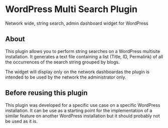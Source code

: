 # WordPress Multi Search Plugin

Network wide, string search, admin dashboard widget for WordPress

## About

This plugin allows you to perform string searches on a WordPress multisite installation. It generates a text file containing a list (Title, ID, Permalink) of all the occurrences of the search string grouped by blogs.

The widget will display only on the network dashboardas the plugin is intended to be used by the network the administrator only.

## Before reusing this plugin

This plugin was developed for a specific use case on a specific WordPress installation. It can be use as a starting point for the implementation of a similar feature on another WordPress installation but it should probably not be used as it is.
